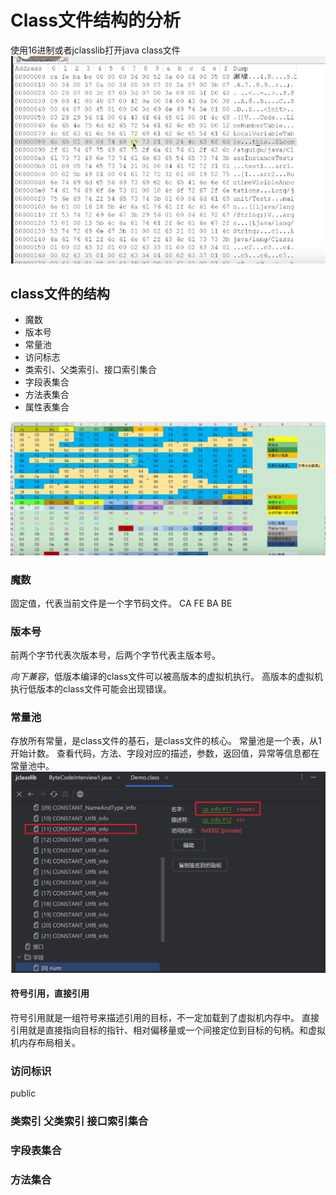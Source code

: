 # Class文件结构的分析
使用16进制或者jclasslib打开java class文件
![img.png](../images/jvm-07-01.png)

## class文件的结构
- 魔数
- 版本号
- 常量池
- 访问标志
- 类索引、父类索引、接口索引集合
- 字段表集合
- 方法表集合
- 属性表集合

![img.png](../images/jvm-07-02.png)

### 魔数
固定值，代表当前文件是一个字节码文件。
CA FE BA BE

### 版本号
前两个字节代表次版本号，后两个字节代表主版本号。  

*向下兼容*，低版本编译的class文件可以被高版本的虚拟机执行。
高版本的虚拟机执行低版本的class文件可能会出现错误。

### 常量池
存放所有常量，是class文件的基石，是class文件的核心。
常量池是一个表，从1开始计数。
查看代码，方法、字段对应的描述，参数，返回值，异常等信息都在常量池中。
![img.png](../images/jvm-07-03.png)

#### 符号引用，直接引用
符号引用就是一组符号来描述引用的目标，不一定加载到了虚拟机内存中。
直接引用就是直接指向目标的指针、相对偏移量或一个间接定位到目标的句柄。和虚拟机内存布局相关。

### 访问标识
public

### 类索引 父类索引 接口索引集合

### 字段表集合

### 方法集合
